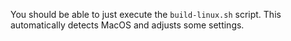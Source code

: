 You should be able to just execute the `build-linux.sh` script. This
automatically detects MacOS and adjusts some settings.